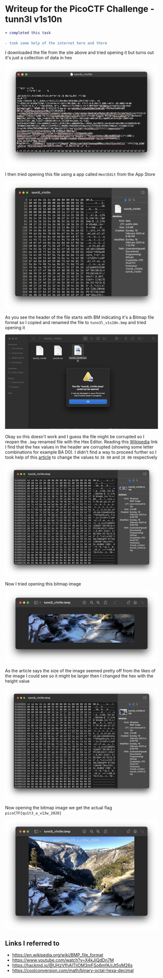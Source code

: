 # Writeup for the PicoCTF Challenge - tunn3l v1s10n

```diff
+ completed this task

- took some help of the internet here and there
```

<!---
![Challenge](./assets/Screenshot%202023-02-19%20at%206.53.03%20PM.png)
-->

I downloaded the file from the site above and tried opening it but turns out it's just a collection of data in hex

![Opening_File](./assets/Screenshot%202023-02-19%20at%206.54.38%20PM.png)

I then tried opening this file using a app called `HextEdit` from the App Store

![Opening_Hex](./assets/Screenshot%202023-02-19%20at%207.29.04%20PM.png)

As you see the header of the file starts with BM indicating it's a Bitmap file format so I copied and renamed the file to `tunn3l_v1s10n.bmp` and tried opening it

![Opening_Bmp](./assets/Screenshot%202023-02-19%20at%207.32.51%20PM.png)

Okay so this doesn't work and I guess the file might be corrupted so I reopen the `.bmp` renamed file with the Hex Editor.
Reading this [Wikipedia](https://en.wikipedia.org/wiki/BMP_file_format) link I find that the hex values in the header are corrupted (showing some letter combinations for example BA D0). I didn't find a way to proceed further so I took help of this [article](https://hackmd.io/@UHzVfhAITliOM3mFSo6mfA/rJt5yM26s) to change the values to `38 00` and `28 00` respectively

![Changing_hex](./assets/Screenshot%202023-02-19%20at%208.57.15%20PM.png)

Now I tried opening this bitmap image

![Open_bmp](./assets/Screenshot%202023-02-19%20at%208.57.03%20PM.png)

As the article says the size of the image seemed pretty off from the likes of the image I could see so it might be larger then I changed the hex with the height value

![Change_hex](./assets/Screenshot%202023-02-19%20at%208.59.02%20PM.png)

Now opening the bitmap image we get the actual flag `picoCTF{qu1t3_a_v13w_2020}`

![Open_flag](./assets/Screenshot%202023-02-19%20at%208.58.52%20PM.png)

## Links I referred to

-   https://en.wikipedia.org/wiki/BMP_file_format
-   https://www.youtube.com/watch?v=X4kJiQdDn7M
-   https://hackmd.io/@UHzVfhAITliOM3mFSo6mfA/rJt5yM26s
-   https://coolconversion.com/math/binary-octal-hexa-decimal
